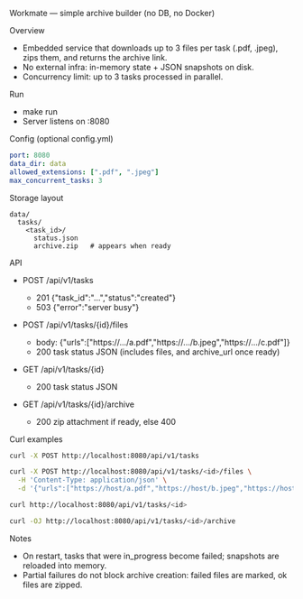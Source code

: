 Workmate — simple archive builder (no DB, no Docker)

Overview

- Embedded service that downloads up to 3 files per task (.pdf, .jpeg), zips them, and returns the archive link.
- No external infra: in-memory state + JSON snapshots on disk.
- Concurrency limit: up to 3 tasks processed in parallel.

Run

- make run
- Server listens on :8080

Config (optional config.yml)

```yaml
port: 8080
data_dir: data
allowed_extensions: [".pdf", ".jpeg"]
max_concurrent_tasks: 3
```

Storage layout

```
data/
  tasks/
    <task_id>/
      status.json
      archive.zip   # appears when ready
```

API

- POST /api/v1/tasks

  - 201 {"task_id":"...","status":"created"}
  - 503 {"error":"server busy"}

- POST /api/v1/tasks/{id}/files

  - body: {"urls":["https://.../a.pdf","https://.../b.jpeg","https://.../c.pdf"]}
  - 200 task status JSON (includes files, and archive_url once ready)

- GET /api/v1/tasks/{id}

  - 200 task status JSON

- GET /api/v1/tasks/{id}/archive
  - 200 zip attachment if ready, else 400

Curl examples

```bash
curl -X POST http://localhost:8080/api/v1/tasks

curl -X POST http://localhost:8080/api/v1/tasks/<id>/files \
  -H 'Content-Type: application/json' \
  -d '{"urls":["https://host/a.pdf","https://host/b.jpeg","https://host/c.pdf"]}'

curl http://localhost:8080/api/v1/tasks/<id>

curl -OJ http://localhost:8080/api/v1/tasks/<id>/archive
```

Notes

- On restart, tasks that were in_progress become failed; snapshots are reloaded into memory.
- Partial failures do not block archive creation: failed files are marked, ok files are zipped.
